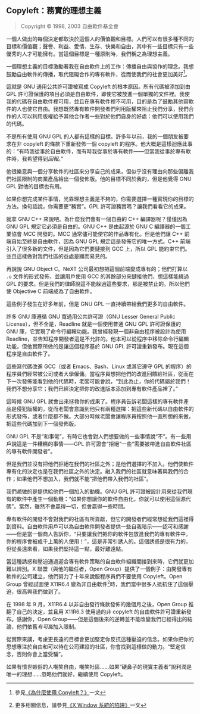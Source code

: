 ## Copyleft：務實的理想主義<!--(pandoc) {#pandoc_pragmatic}(pandoc)-->

> Copyright © 1998, 2003 自由軟件基金會

一個人做出的每個決定都取決於這個人的價值觀和目標。人們可以有很多種不同的目標和價值觀；聲譽、利益、愛情、生存、快樂和自由，其中有一些目標只有一些優秀的人才可能擁有。當這個目標是一種原則時，我們稱之為理想主義。

一個理想主義的目標激勵著我在自由軟件上的工作：傳播自由與協作的理念。我想鼓勵自由軟件的傳播，取代阻礙合作的專有軟件，從而使我們的社會更加美好[^pragmatic-1]。

這就是 GNU 通用公共許可證被寫成 Copyleft 的根本原因。所有代碼被添加到由 GPL 許可證保護的項目必須是自由軟件，即使它被放進一個單獨的文件裡。我使我的代碼在自由軟件裡可用，並且在專有軟件裡不可用，目的是為了鼓勵其他寫軟件的人也使它自由。我想既然專有軟件開發者們利用版權來阻止我們分享，我們合作的人可以利用版權給予其他合作者一些對於他們自身的好處：他們可以使用我們的代碼。

不是所有使用 GNU GPL 的人都有這樣的目標。許多年以前，我的一個朋友被要求在非 copyleft 的條款下重新發佈一個 copyleft 的程序。他大概是這樣迴應此事的：“有時我從事於自由軟件，而有時我從事於專有軟件——但當我從事於專有軟件時，我希望得到*回報*。”

他很樂意與一個分享軟件的社區來分享自己的成果，但似乎沒有理由向那些偏離我們社區限制的商業產品給出一個發佈版。他的目標不同於我的，但是他覺得 GNU GPL 對他的目標也有用。

如果你想完成某件事情，光靠理想主義是不夠的，你需要選擇一種實現你的目標的方法。換句話說，你需要更“務實”。GPL 許可證務實嗎？讓我們看看它的成果。

就拿 GNU C++ 來說吧。為什麼我們會有一個自由的 C++ 編譯器呢？僅僅因為 GNU GPL 規定它必須是自由的。GNU C++ 是由起源於 GNU C 編譯器的一個工業協會 MCC 開發的。MCC 通常儘可能使它的作品專有化。但是他們讓 C++ 前端自始至終是自由軟件，因為 GNU GPL 規定這是發佈它的唯一方式。C++ 前端引入了很多新的文件，但是因為它們要鏈接到 GCC 上，所以 GPL 能約束它們。並且這樣做對我們社區的益處是顯而易見的。

再說說 GNU Object C。NeXT 公司最初想把這個前端變成專有的；他們打算以 `.o` 文件的形式發佈，並讓用戶使用 GCC 的其餘部分來鏈接他們，想這樣能繞過 GPL 的要求。但是我們的律師說這不能躲過這些要求，那是被禁止的。所以他們使 Objective C 前端成為了自由軟件。

這些例子發生在好多年前，但是 GNU GPL 一直持續帶給我們更多的自由軟件。

許多 GNU 庫遵循 GNU 寬通用公共許可證（GNU Lesser General Public License），但不全是，Readline 就是一個使用普通 GNU GPL 許可證保護的 GNU 庫，它實現了命令行編輯功能。我曾經發現一個非自由程序被設計為使用 Readline，並告知程序開發者這是不允許的。他本可以從程序中移除命令行編輯功能，但他實際所做的是讓這個程序基於 GNU GPL 許可證重新發布。現在這個程序是自由軟件了。

這些寫代碼改進 GCC（或者 Emacs、Bash、Linux 或其它遵守 GPL 的程序）的程序員們經常被公司或者大學僱傭。當程序員想把他們的改進回饋給社區，從而在下一次發佈能看到他的代碼時，老闆可能會說，“到此為止，你的代碼屬於我們！我們不想分享它；我們已經決定把你的改進版本添加到專有軟件產品裡了。”

這時候 GNU GPL 就會出來拯救你的成果了。程序員告訴老闆這樣的專有軟件產品是侵犯版權的，從而老闆會意識到他只有兩種選擇：把這些新代碼以自由軟件的形式發佈，或者什麼都不做。大部分時候老闆會讓程序員按照他一直所想的來做，把這些代碼加到下一個發佈版。

GNU GPL 不是“和事佬”，有時它也會對人們想要做的一些事情說“不”。有一些用戶說這是一件糟糕的事情——GPL 許可證會“拒絕”一些“需要被帶進自由軟件社區的專有軟件開發者”。

但是我們並沒有把他們拒絕在我們的社區之外；是他們選擇的不加入。他們使軟件專有化的決定也是在我們社區之外的決定。融入我們的社區就意味著與我們的合作；如果他們不想加入，我們就不能“把他們帶入我們的社區”。

我們*能*做的是提供給他們一個加入的動機。GNU GPL 許可證被設計用來從我們現有的軟件中產生一個動機：“如果你想讓你的軟件自由化，你就可以使用這個源代碼”。當然，雖然不會贏得一切，但會贏得一些時間。 

專有軟件的開發不會對我們的社區有所貢獻，但它的開發者們經常想從我們這裡得到資料。自由軟件用戶可以為自由軟件開發者提供一些自我暗示——認可和感謝——但是當一個商人告訴你，“只要讓我們把你的軟件包放進我們的專有軟件中，你的程序會被成千上萬的人使用！”，這是非常引誘人的。這個誘惑是很有力的，但從長遠來看，如果我們堅持這一點，最好離遠點。

當這種誘惑和壓迫通過迎合專有軟件策略的自由軟件組織間接到來時，它們就更加難以辨別。X 聯盟（與他的繼任者，Open Group）提供了一個例子：由開發專有軟件的公司建立，他們努力了十年來說服程序員們不要使用 Copyleft。Open Group 曾經試圖使 X11R6.4 變為非自由軟件[^pragmatic-2]時，我們當中很多人抵抗住了這個壓迫，很高興我們做到了。

在 1998 年 9 月，X11R6.4 以非自由發行條款發佈的幾個月之後，Open Group 推翻了自己的決定，並且用 X11R6.3 使用過的非 copyleft 的自由軟件許可證重新發布。感謝你，Open Group——但是這個後來的逆轉並不能改變我們已經得出的結論，他們依舊*有可能*加入限制。

從實際來講，考慮更長遠的目標會更加堅定你反抗這種壓迫的信念。如果你把你的思想專注於自由和可以待在公司建設的社區，你會找到這樣做的動力。“堅定信念，否則你會上當受騙”。

如果有憤世嫉俗的人嘲笑自由，嘲笑社區……如果“硬鼻子的現實主義者”說利潤是唯一的理想……忽略他們就好，繼續使用 Copyleft。

[^pragmatic-1]: 參見[《為什麼使用 Copyleft？》](why-copyleft.md)一文

[^pragmatic-2]: 更多相關信息，請參見[《X Window 系統的陷阱》](x.md)一文
